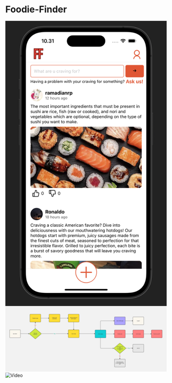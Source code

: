 # Foodie-Finder

![Home Page](./Screenshots/Home%20Page.png)
![Flow Chart](./Flowchart.jpg)
![Video](https://drive.google.com/file/d/1WhC4OPJL48CnLmRaSE68T1V25KtyWmDt/view?usp=drive_link)
